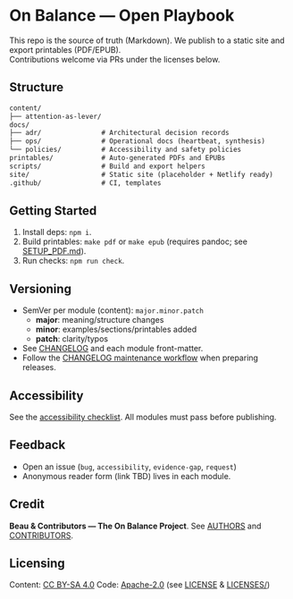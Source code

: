 # On Balance — Open Playbook

This repo is the source of truth (Markdown). We publish to a static site and export printables (PDF/EPUB).  
Contributions welcome via PRs under the licenses below.

## Structure
```txt
content/
├── attention-as-lever/
docs/
├── adr/               # Architectural decision records
├── ops/               # Operational docs (heartbeat, synthesis)
└── policies/          # Accessibility and safety policies
printables/            # Auto-generated PDFs and EPUBs
scripts/               # Build and export helpers
site/                  # Static site (placeholder + Netlify ready)
.github/               # CI, templates
```

## Getting Started
1. Install deps: `npm i`.  
2. Build printables: `make pdf` or `make epub` (requires pandoc; see [SETUP_PDF.md](./docs/SETUP_PDF.md)).  
3. Run checks: `npm run check`.

## Versioning
- SemVer per module (content): `major.minor.patch`
  - **major**: meaning/structure changes
  - **minor**: examples/sections/printables added
  - **patch**: clarity/typos
- See [CHANGELOG](./CHANGELOG.md) and each module front-matter.
- Follow the [CHANGELOG maintenance workflow](./docs/ops/changelog-workflow.md) when
  preparing releases.

## Accessibility
See the [accessibility checklist](./docs/policies/ACCESSIBILITY_CHECKLIST.md). All modules must pass before publishing.

## Feedback
- Open an issue (`bug`, `accessibility`, `evidence-gap`, `request`)  
- Anonymous reader form (link TBD) lives in each module.

## Credit
**Beau & Contributors — The On Balance Project**.
See [AUTHORS](./AUTHORS.md) and [CONTRIBUTORS](./CONTRIBUTORS.md).

## Licensing
Content: [CC BY-SA 4.0](https://creativecommons.org/licenses/by-sa/4.0/)
Code: [Apache-2.0](https://www.apache.org/licenses/LICENSE-2.0.html)
(see [LICENSE](./LICENSE) & [LICENSES/](./LICENSES/))
